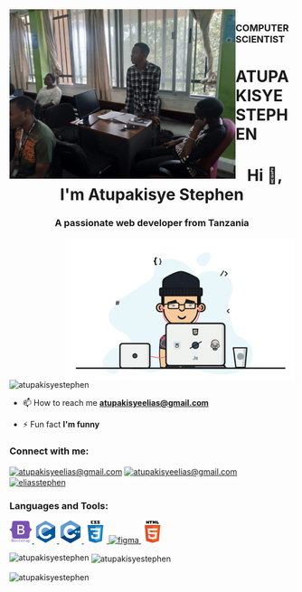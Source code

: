 
<img align="left" alt="profile" width="400"  src="img3.jpg" >
<h3>COMPUTER SCIENTIST</h3>
<h1>ATUPAKISYE STEPHEN</h1>
<h1 align="center">Hi 👋, I'm Atupakisye Stephen</h1>
<h3 align="center">A passionate web developer from Tanzania</h3>

<img align="right" alt="coding" width="400" src="img.gif"> 
<p align="left"> <img src="https://komarev.com/ghpvc/?username=atupakisyestephen&label=Profile%20views&color=0e75b6&style=flat" alt="atupakisyestephen" /> </p>

- 📫 How to reach me **atupakisyeelias@gmail.com**

- ⚡ Fun fact **I'm funny**

<h3 align="left">Connect with me:</h3>
<p align="left">
<a href="https://linkedin.com/in/atupakisyeelias@gmail.com" target="blank"><img align="center" src="https://raw.githubusercontent.com/rahuldkjain/github-profile-readme-generator/master/src/images/icons/Social/linked-in-alt.svg" alt="atupakisyeelias@gmail.com" height="30" width="40" /></a>
<a href="https://stackoverflow.com/users/atupakisyeelias@gmail.com" target="blank"><img align="center" src="https://raw.githubusercontent.com/rahuldkjain/github-profile-readme-generator/master/src/images/icons/Social/stack-overflow.svg" alt="atupakisyeelias@gmail.com" height="30" width="40" /></a>
<a href="https://instagram.com/eliasstephen" target="blank"><img align="center" src="https://raw.githubusercontent.com/rahuldkjain/github-profile-readme-generator/master/src/images/icons/Social/instagram.svg" alt="eliasstephen" height="30" width="40" /></a>
</p>

<h3 align="left">Languages and Tools:</h3>
<p align="left"> <a href="https://getbootstrap.com" target="_blank" rel="noreferrer"> <img src="https://raw.githubusercontent.com/devicons/devicon/master/icons/bootstrap/bootstrap-plain-wordmark.svg" alt="bootstrap" width="40" height="40"/> </a> <a href="https://www.cprogramming.com/" target="_blank" rel="noreferrer"> <img src="https://raw.githubusercontent.com/devicons/devicon/master/icons/c/c-original.svg" alt="c" width="40" height="40"/> </a> <a href="https://www.w3schools.com/cpp/" target="_blank" rel="noreferrer"> <img src="https://raw.githubusercontent.com/devicons/devicon/master/icons/cplusplus/cplusplus-original.svg" alt="cplusplus" width="40" height="40"/> </a> <a href="https://www.w3schools.com/css/" target="_blank" rel="noreferrer"> <img src="https://raw.githubusercontent.com/devicons/devicon/master/icons/css3/css3-original-wordmark.svg" alt="css3" width="40" height="40"/> </a> <a href="https://www.figma.com/" target="_blank" rel="noreferrer"> <img src="https://www.vectorlogo.zone/logos/figma/figma-icon.svg" alt="figma" width="40" height="40"/> </a> <a href="https://www.w3.org/html/" target="_blank" rel="noreferrer"> <img src="https://raw.githubusercontent.com/devicons/devicon/master/icons/html5/html5-original-wordmark.svg" alt="html5" width="40" height="40"/> </a> </p>

<p><img align="left" src="https://github-readme-stats.vercel.app/api/top-langs?username=atupakisyestephen&show_icons=true&locale=en&layout=compact" alt="atupakisyestephen" /></p>

<p>&nbsp;<img align="center" src="https://github-readme-stats.vercel.app/api?username=atupakisyestephen&show_icons=true&locale=en" alt="atupakisyestephen" /></p>

<p><img align="center" src="https://github-readme-streak-stats.herokuapp.com/?user=atupakisyestephen&" alt="atupakisyestephen" /></p>
